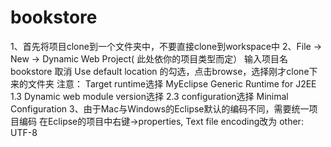 # bookstore

1、首先将项目clone到一个文件夹中，不要直接clone到workspace中
2、File -> New -> Dynamic Web Project( 此处依你的项目类型而定）
   输入项目名 bookstore
   取消 Use default location 的勾选，点击browse，选择刚才clone下来的文件夹
	注意：
		Target runtime选择 MyEclipse Generic Runtime for J2EE 1.3
		Dynamic web module version选择 2.3
		configuration选择 Minimal Configuration
3、由于Mac与Windows的Eclipse默认的编码不同，需要统一项目编码
	在Eclipse的项目中右键->properties, Text file encoding改为 other: UTF-8